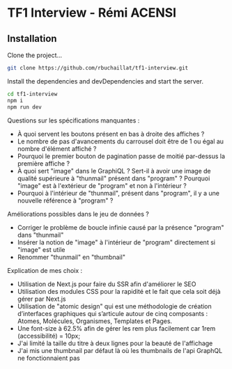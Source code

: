# TF1 Interview - Rémi ACENSI

## Installation

Clone the project...

```sh
git clone https://github.com/rbuchaillat/tf1-interview.git
```

Install the dependencies and devDependencies and start the server.

```sh
cd tf1-interview
npm i
npm run dev
```

Questions sur les spécifications manquantes :

- À quoi servent les boutons présent en bas à droite des affiches ?
- Le nombre de pas d'avancements du carrousel doit être de 1 ou égal au nombre d'élément affiché ?
- Pourquoi le premier bouton de pagination passe de moitié par-dessus la première affiche ?
- À quoi sert "image" dans le GraphiQL ? Sert-il à avoir une image de qualité supérieure à "thunmail" présent dans "program" ? Pourquoi "image" est à l'extérieur de "program" et non à l'intérieur ?
- Pourquoi à l'intérieur de "thunmail", présent dans "program", il y a une nouvelle référence à "program" ?

Améliorations possibles dans le jeu de données ?

- Corriger le problème de boucle infinie causé par la présence "program" dans "thunmail"
- Insérer la notion de "image" à l'intérieur de "program" directement si "image" est utile
- Renommer "thunmail" en "thumbnail"

Explication de mes choix :

- Utilisation de Next.js pour faire du SSR afin d'améliorer le SEO 
- Utilisation des modules CSS pour la rapidité et le fait que cela soit déjà gérer par Next.js
- Utilisation de "atomic design" qui est une méthodologie de création d’interfaces graphiques qui s’articule autour de cinq composants : Atomes, Molécules, Organismes, Templates et Pages.
- Une font-size à 62.5% afin de gérer les rem plus facilement car 1rem (accessibilité) = 10px;
- J'ai limité la taille du titre à deux lignes pour la beauté de l'affichage
- J'ai mis une thumbnail par défaut là où les thumbnails de l'api GraphQL ne fonctionnaient pas
